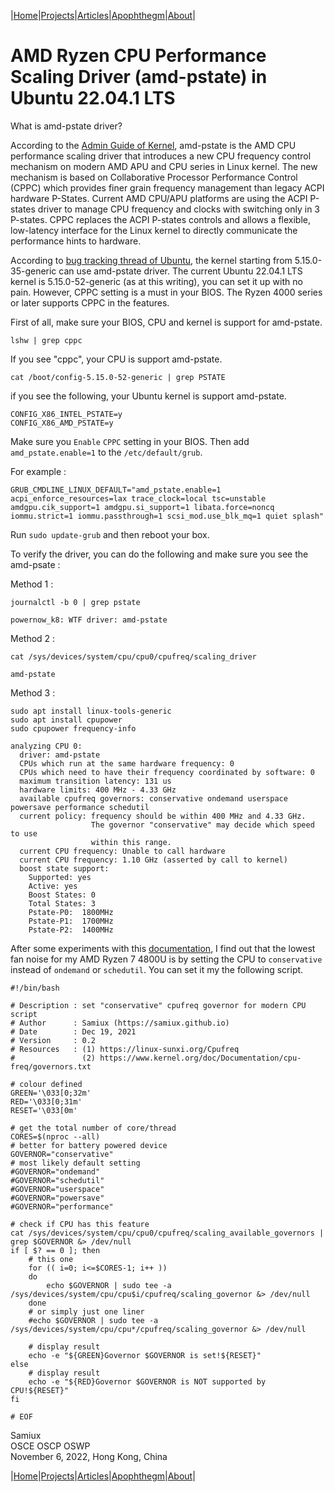 |[Home](/README.md)|[Projects](/projects.md)|[Articles](/articles.md)|[Apophthegm](/apophthegm.md)|[About](/about.md)|

# AMD Ryzen CPU Performance Scaling Driver (amd-pstate) in Ubuntu 22.04.1 LTS

What is amd-pstate driver?

According to the [Admin Guide of Kernel](https://docs.kernel.org/admin-guide/pm/amd-pstate.html), amd-pstate is the AMD CPU performance scaling driver that introduces a new CPU frequency control mechanism on modern AMD APU and CPU series in Linux kernel. The new mechanism is based on Collaborative Processor Performance Control (CPPC) which provides finer grain frequency management than legacy ACPI hardware P-States. Current AMD CPU/APU platforms are using the ACPI P-states driver to manage CPU frequency and clocks with switching only in 3 P-states. CPPC replaces the ACPI P-states controls and allows a flexible, low-latency interface for the Linux kernel to directly communicate the performance hints to hardware.

According to [bug tracking thread of Ubuntu](https://bugs.launchpad.net/ubuntu/+source/linux/+bug/1956509), the kernel starting from 5.15.0-35-generic can use amd-pstate driver.  The current Ubuntu 22.04.1 LTS kernel is 5.15.0-52-generic (as at this writing), you can set it up with no pain.  However, CPPC setting is a must in your BIOS.  The Ryzen 4000 series or later supports CPPC in the features.

First of all, make sure your BIOS, CPU and kernel is support for amd-pstate.

```
lshw | grep cppc
```

If you see "cppc", your CPU is support amd-pstate.

```
cat /boot/config-5.15.0-52-generic | grep PSTATE
```

if you see the following, your Ubuntu kernel is support amd-pstate.

```
CONFIG_X86_INTEL_PSTATE=y
CONFIG_X86_AMD_PSTATE=y
```

Make sure you ```Enable``` ```CPPC``` setting in your BIOS.  Then add ```amd_pstate.enable=1``` to the ```/etc/default/grub```.

For example :
```
GRUB_CMDLINE_LINUX_DEFAULT="amd_pstate.enable=1 acpi_enforce_resources=lax trace_clock=local tsc=unstable amdgpu.cik_support=1 amdgpu.si_support=1 libata.force=noncq iommu.strict=1 iommu.passthrough=1 scsi_mod.use_blk_mq=1 quiet splash"
```

Run ```sudo update-grub``` and then reboot your box.

To verify the driver, you can do the following and make sure you see the amd-psate :

Method 1 :
```
journalctl -b 0 | grep pstate
```
```
powernow_k8: WTF driver: amd-pstate
```

Method 2 :
```
cat /sys/devices/system/cpu/cpu0/cpufreq/scaling_driver
```
```
amd-pstate
```

Method 3 :
```
sudo apt install linux-tools-generic
sudo apt install cpupower
sudo cpupower frequency-info
```
```
analyzing CPU 0:
  driver: amd-pstate
  CPUs which run at the same hardware frequency: 0
  CPUs which need to have their frequency coordinated by software: 0
  maximum transition latency: 131 us
  hardware limits: 400 MHz - 4.33 GHz
  available cpufreq governors: conservative ondemand userspace powersave performance schedutil
  current policy: frequency should be within 400 MHz and 4.33 GHz.
                  The governor "conservative" may decide which speed to use
                  within this range.
  current CPU frequency: Unable to call hardware
  current CPU frequency: 1.10 GHz (asserted by call to kernel)
  boost state support:
    Supported: yes
    Active: yes
    Boost States: 0
    Total States: 3
    Pstate-P0:  1800MHz
    Pstate-P1:  1700MHz
    Pstate-P2:  1400MHz
```

After some experiments with this [documentation](https://www.kernel.org/doc/Documentation/cpu-freq/governors.txt), I find out that the lowest fan noise for my AMD Ryzen 7 4800U is by setting the CPU to ```conservative``` instead of ```ondemand``` or ```schedutil```.  You can set it my the following script.

```
#!/bin/bash

# Description : set "conservative" cpufreq governor for modern CPU script
# Author      : Samiux (https://samiux.github.io)
# Date        : Dec 19, 2021
# Version     : 0.2
# Resources   : (1) https://linux-sunxi.org/Cpufreq
#               (2) https://www.kernel.org/doc/Documentation/cpu-freq/governors.txt

# colour defined
GREEN='\033[0;32m'
RED='\033[0;31m'
RESET='\033[0m'

# get the total number of core/thread
CORES=$(nproc --all)
# better for battery powered device
GOVERNOR="conservative"
# most likely default setting
#GOVERNOR="ondemand"
#GOVERNOR="schedutil"
#GOVERNOR="userspace"
#GOVERNOR="powersave"
#GOVERNOR="performance"

# check if CPU has this feature
cat /sys/devices/system/cpu/cpu0/cpufreq/scaling_available_governors | grep $GOVERNOR &> /dev/null
if [ $? == 0 ]; then
	# this one
	for (( i=0; i<=$CORES-1; i++ ))
	do
		echo $GOVERNOR | sudo tee -a /sys/devices/system/cpu/cpu$i/cpufreq/scaling_governor &> /dev/null
	done
	# or simply just one liner
	#echo $GOVERNOR | sudo tee -a /sys/devices/system/cpu/cpu*/cpufreq/scaling_governor &> /dev/null

	# display result
	echo -e "${GREEN}Governor $GOVERNOR is set!${RESET}"
else
	# display result
	echo -e "${RED}Governor $GOVERNOR is NOT supported by CPU!${RESET}"
fi

# EOF
```

Samiux    
OSCE  OSCP  OSWP    
November 6, 2022, Hong Kong, China    

|[Home](/README.md)|[Projects](/projects.md)|[Articles](/articles.md)|[Apophthegm](/apophthegm.md)|[About](/about.md)|
